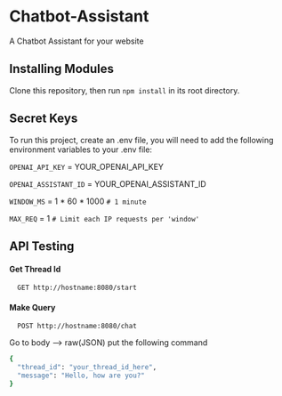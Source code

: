 
# Chatbot-Assistant

A Chatbot Assistant for your website


## Installing Modules
Clone this repository, then run `npm install` in its root directory.

## Secret Keys

To run this project, create an .env file, you will need to add the following environment variables to your .env file:

`OPENAI_API_KEY` = YOUR_OPENAI_API_KEY

`OPENAI_ASSISTANT_ID` = YOUR_OPENAI_ASSISTANT_ID

`WINDOW_MS` = 1 * 60 * 1000   `# 1 minute`

`MAX_REQ` = 1            `# Limit each IP requests per 'window'`


## API Testing

#### Get Thread Id

```http
  GET http://hostname:8080/start
```


#### Make Query

```http
  POST http://hostname:8080/chat
```

Go to body --> raw(JSON) put the following command

```bash
{
  "thread_id": "your_thread_id_here",
  "message": "Hello, how are you?"
}

```

